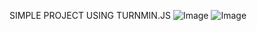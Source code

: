 SIMPLE PROJECT USING TURNMIN.JS
![Image](https://github.com/user-attachments/assets/1609a85c-a87a-455f-9d03-694e2d7650d9)
![Image](https://github.com/user-attachments/assets/146b437c-63d3-424f-b850-8d936c370056)
